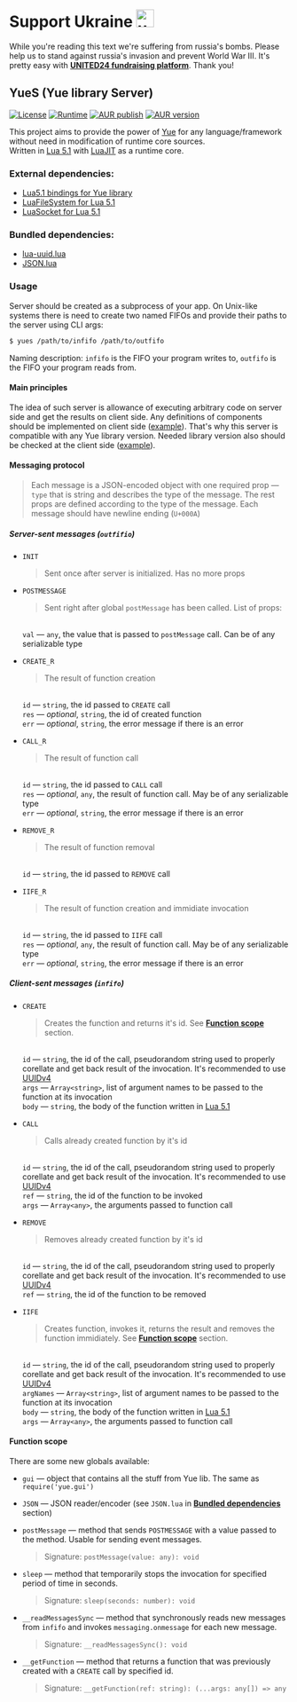 # Support Ukraine <img alt="ukraine" height="32" width="32" src="https://github.githubassets.com/images/icons/emoji/unicode/1f1fa-1f1e6.png">

While you're reading this text we're suffering from russia's bombs. Please help us to stand against russia's invasion and prevent World War III. It's pretty easy with **[UNITED24 fundraising platform](https://u24.gov.ua/)**. Thank you!

## YueS (Yue library Server)
[![License](https://img.shields.io/github/license/KaMeHb-UA/yues?logo=data:image/svg+xml;base64,PHN2ZyB4bWxucz0iaHR0cDovL3d3dy53My5vcmcvMjAwMC9zdmciIGZpbGw9Im5vbmUiIHZpZXdCb3g9IjAgMCAyNCAyNCIgc3Ryb2tlPSIjRkZENzAwIj48cGF0aCBzdHJva2UtbGluZWNhcD0icm91bmQiIHN0cm9rZS1saW5lam9pbj0icm91bmQiIHN0cm9rZS13aWR0aD0iMiIgZD0iTTMgNmwzIDFtMCAwbC0zIDlhNS4wMDIgNS4wMDIgMCAwMDYuMDAxIDBNNiA3bDMgOU02IDdsNi0ybTYgMmwzLTFtLTMgMWwtMyA5YTUuMDAyIDUuMDAyIDAgMDA2LjAwMSAwTTE4IDdsMyA5bS0zLTlsLTYtMm0wLTJ2Mm0wIDE2VjVtMCAxNkg5bTMgMGgzIi8%2BPC9zdmc%2BCg%3D%3D&label=License&style=flat-square)](https://github.com/KaMeHb-UA/yues/blob/master/LICENSE)
[![Runtime](https://img.shields.io/badge/Runtime-LuaJIT-4162bf?logo=lua&logoColor=2C2D72&style=flat-square)](https://luajit.org/)
[![AUR publish](https://img.shields.io/github/workflow/status/KaMeHb-UA/yues/aur-publish?style=flat-square&label=AUR%20publish&logo=github)](https://github.com/KaMeHb-UA/yues/actions/workflows/aur.yml)
[![AUR version](https://img.shields.io/aur/version/yues?style=flat-square&label=AUR%20version&logo=archlinux)](https://aur.archlinux.org/packages/yues)

This project aims to provide the power of [Yue](https://libyue.com/) for any language/framework without need in modification of runtime core sources.  
Written in [Lua 5.1](https://www.lua.org/manual/5.1/) with [LuaJIT](https://luajit.org/luajit.html) as a runtime core.  

### External dependencies:
- [Lua5.1 bindings for Yue library](https://github.com/yue/yue/releases)
- [LuaFileSystem for Lua 5.1](https://lunarmodules.github.io/luafilesystem/)
- [LuaSocket for Lua 5.1](https://lunarmodules.github.io/luasocket/)

### Bundled dependencies:
- [lua-uuid.lua](https://gist.github.com/jrus/3197011)
- [JSON.lua](http://regex.info/blog/lua/json)

### Usage
Server should be created as a subprocess of your app. On Unix-like systems there is need to create two named FIFOs and provide their paths to the server using CLI args:
```sh
$ yues /path/to/infifo /path/to/outfifo
```
Naming description: `infifo` is the FIFO your program writes to, `outfifo` is the FIFO your program reads from.

#### Main principles

The idea of such server is allowance of executing arbitrary code on server side and get the results on client side. Any definitions of components should be implemented on client side ([example](https://github.com/KaMeHb-UA/yues-gui-components-js/blob/master/src/components/view/index.ts)). That's why this server is compatible with any Yue library version. Needed library version also should be checked at the client side ([example](https://github.com/KaMeHb-UA/yues-gui-components-js/blob/master/src/utils/check-version.ts)).

#### Messaging protocol

> Each message is a JSON-encoded object with one required prop — `type` that is string and describes the type of the message. The rest props are defined according to the type of the message. Each message should have newline ending (`U+000A`)

##### Server-sent messages (`outfifio`)

- `INIT` <blockquote>Sent once after server is initialized. Has no more props</blockquote>  

- `POSTMESSAGE` <blockquote>Sent right after global `postMessage` has been called. List of props:</blockquote>  
`val` — `any`, the value that is passed to `postMessage` call. Can be of any serializable type  

- `CREATE_R` <blockquote>The result of function creation</blockquote>  
`id` — `string`, the id passed to `CREATE` call  
`res` — _optional_, `string`, the id of created function  
`err` — _optional_, `string`, the error message if there is an error  

- `CALL_R` <blockquote>The result of function call</blockquote>  
`id` — `string`, the id passed to `CALL` call  
`res` — _optional_, `any`, the result of function call. May be of any serializable type  
`err` — _optional_, `string`, the error message if there is an error  

- `REMOVE_R` <blockquote>The result of function removal</blockquote>  
`id` — `string`, the id passed to `REMOVE` call  

- `IIFE_R` <blockquote>The result of function creation and immidiate invocation</blockquote>  
`id` — `string`, the id passed to `IIFE` call  
`res` — _optional_, `any`, the result of function call. May be of any serializable type  
`err` — _optional_, `string`, the error message if there is an error  

##### Client-sent messages (`infifo`)

- `CREATE` <blockquote>Creates the function and returns it's id. See **[Function scope](#function-scope)** section.</blockquote>  
`id` — `string`, the id of the call, pseudorandom string used to properly corellate and get back result of the invocation. It's recommended to use [UUIDv4](https://en.wikipedia.org/wiki/Universally_unique_identifier#Version_4_(random))  
`args` — `Array<string>`, list of argument names to be passed to the function at its invocation  
`body` — `string`, the body of the function written in [Lua 5.1](https://www.lua.org/manual/5.1/)  

- `CALL` <blockquote>Calls already created function by it's id</blockquote>  
`id` — `string`, the id of the call, pseudorandom string used to properly corellate and get back result of the invocation. It's recommended to use [UUIDv4](https://en.wikipedia.org/wiki/Universally_unique_identifier#Version_4_(random))  
`ref` — `string`, the id of the function to be invoked  
`args` — `Array<any>`, the arguments passed to function call  

- `REMOVE` <blockquote>Removes already created function by it's id</blockquote>  
`id` — `string`, the id of the call, pseudorandom string used to properly corellate and get back result of the invocation. It's recommended to use [UUIDv4](https://en.wikipedia.org/wiki/Universally_unique_identifier#Version_4_(random))  
`ref` — `string`, the id of the function to be removed  

- `IIFE` <blockquote>Creates function, invokes it, returns the result and removes the function immidiately. See **[Function scope](#function-scope)** section.</blockquote>  
`id` — `string`, the id of the call, pseudorandom string used to properly corellate and get back result of the invocation. It's recommended to use [UUIDv4](https://en.wikipedia.org/wiki/Universally_unique_identifier#Version_4_(random))  
`argNames` — `Array<string>`, list of argument names to be passed to the function at its invocation  
`body` — `string`, the body of the function written in [Lua 5.1](https://www.lua.org/manual/5.1/)  
`args` — `Array<any>`, the arguments passed to function call  

#### Function scope

There are some new globals available:

- `gui` — object that contains all the stuff from Yue lib. The same as `require('yue.gui')`

- `JSON` — JSON reader/encoder (see `JSON.lua` in **[Bundled dependencies](#bundled-dependencies)** section)

- `postMessage` — method that sends `POSTMESSAGE` with a value passed to the method. Usable for sending event messages. <blockquote>Signature: `postMessage(value: any): void`</blockquote>  

- `sleep` — method that temporarily stops the invocation for specified period of time in seconds. <blockquote>Signature: `sleep(seconds: number): void`</blockquote>  

- `__readMessagesSync` — method that synchronously reads new messages from `infifo` and invokes `messaging.onmessage` for each new message. <blockquote>Signature: `__readMessagesSync(): void`</blockquote>  

- `__getFunction` — method that returns a function that was previously created with a `CREATE` call by specified id. <blockquote>Signature: `__getFunction(ref: string): (...args: any[]) => any`</blockquote>  
